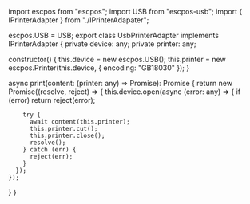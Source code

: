import escpos from "escpos";
import USB from "escpos-usb";
import { IPrinterAdapter } from "./IPrinterAdapater";

escpos.USB = USB;
export class UsbPrinterAdapter implements IPrinterAdapter {
private device: any;
private printer: any;

constructor() {
this.device = new escpos.USB();
this.printer = new escpos.Printer(this.device, { encoding: "GB18030" });
}

async print(content: (printer: any) => Promise<void>): Promise<void> {
return new Promise((resolve, reject) => {
this.device.open(async (error: any) => {
if (error) return reject(error);

        try {
          await content(this.printer);
          this.printer.cut();
          this.printer.close();
          resolve();
        } catch (err) {
          reject(err);
        }
      });
    });

}
}
